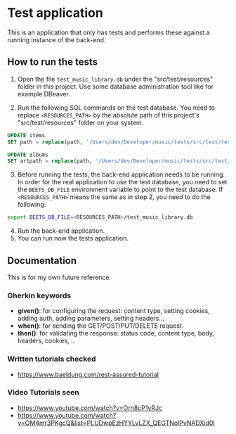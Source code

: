 # Test application

This is an application that only has tests and performs these
against a running instance of the back-end.

## How to run the tests

1. Open the file `test_music_library.db` under the "src/test/resources" folder in this project.
   Use some database administration tool like for example DBeaver.

2. Run the following SQL commands on the test database. You need to replace `<RESOURCES_PATH>` by
   the absolute path of this project's "src/test/resources" folder on your system.

```sql
UPDATE items
SET path = replace(path, '/Users/dev/Developer/music/tests/src/test/resources', '<RESOURCES_PATH>');
```

```sql
UPDATE albums
SET artpath = replace(path, '/Users/dev/Developer/music/tests/src/test/resources', '<RESOURCES_PATH>');
```

3. Before running the tests, the back-end application needs to be running. In order for the real application
   to use the test database, you need to set the `BEETS_DB_FILE` environment variable to point to the
   test database. If `<RESOURCES_PATH>` means the same as in step 2, you need to do the following:

```bash
export BEETS_DB_FILE=<RESOURCES_PATH>/test_music_library.db
```

4. Run the back-end application.
5. You can run now the tests application.

## Documentation

This is for my own future reference.

### Gherkin keywords

- **given()**: for configuring the request: content type, setting cookies, adding auth, adding parameters, setting
  headers...
- **when()**: for sending the GET/POST/PUT/DELETE request.
- **then()**: for validating the response: status code, content type, body, headers, cookies, ..

### Written tutorials checked

- https://www.baeldung.com/rest-assured-tutorial

### Video Tutorials seen

- https://www.youtube.com/watch?v=Orn8cP1yRJc
- https://www.youtube.com/watch?v=OM4mr3PKgcQ&list=PLUDwpEzHYYLvLZX_QEGTNolPvNADXid0I